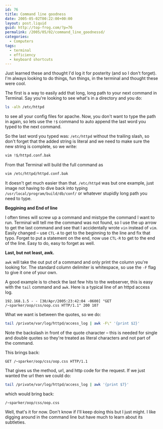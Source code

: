 ```yaml
---
id: 76
title: Command line goodness
date: 2005-05-02T00:22:00+00:00
layout: post.liquid
guid: http://top-frog.com/?p=76
permalink: /2005/05/02/command_line_goodnessd/
categories:
  - Computers
tags:
  - terminal
  - efficiency
  - keyboard shortcuts
---
```

Just learned these and thought I'd log it for posterity (and so I don't forget). I'm always looking to do things, fun things, in the terminal and thought these were cool.

The first is a way to easily add that long, long path to your next command in Terminal. Say you're looking to see what's in a directory and you do:

``` sh
ls -alh /etc/httpd
```

to see all your config files for apache. Now, you don't want to type the path in again, so lets use the `!$` command to auto append the last word you typed to the next command. 

So the last word you typed was: `/etc/httpd` without the trailing slash, so don't forget that the added string is literal and we need to make sure the new string is complete, so we write:

``` sh
vim !$/httpd.conf.bak
```

From that Terminal will build the full command as

``` sh
vim /etc/httpd/httpd.conf.bak
```

It doesn't get much easier than that. `/etc/httpd` was but one example, just image not having to dive back into typing `/usr/local/program/build/db/conf/` or whatever stupidly long path you need to type.

**Beggining and End of line**

I often times will screw up a command and mistype the command I want to run. Terminal will tell me the command was not found, so I use the up arrow to get the last command and see that I accidentally wrote `vin` instead of `vim`. Easily changed – use `CTL-A` to get to the beginning to the line and fix that typo. Forget to put a statement on the end, now use `CTL-R` to get to the end of the line. Easy to do, easy to forget as well.

**Last, but not least, awk.**

`awk` will take the out put of a command and only print the column you're looking for. The standard column delimiter is whitespace, so use the `-F` flag to give it one of your own.

A good example is to check the last few hits to the webserver, this is easy with the `tail` command and `awk`. Here is a typical line of an httpd access log.

```
192.168.1.5 - - [30/Apr/2005:23:42:04 -0600] "GET /~sparker/oop/css/oop.css HTTP/1.1" 200 107
```

What we want is between the quotes, so we do:

``` sh
tail /private/var/log/httpd/access_log | awk -F\" '{print $2}'
```

Note the backslash in front of the quote character – this is needed for single and double quotes so they're treated as literal characters and not part of the command.

This brings back:

```
GET /~sparker/oop/css/oop.css HTTP/1.1
```

That gives us the method, url, and http code for the request. If we just wanted the url then we could do:

``` sh
tail /private/var/log/httpd/access_log | awk '{print $7}'
```

which would bring back:

```
/~sparker/oop/css/oop.css
```

Well, that's it for now. Don't know if I'll keep doing this but I just might. I like digging around in the command line but have much to learn about its subtleties.

